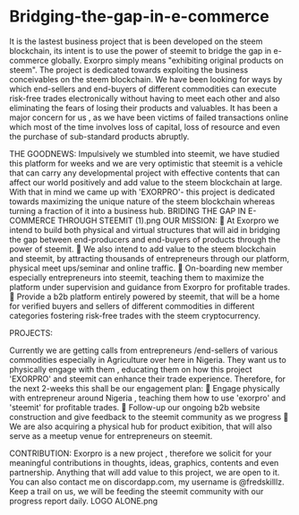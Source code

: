 # Bridging-the-gap-in-e-commerce
It is the lastest business project that is been developed on the steem blockchain, its intent is to use the power of steemit to bridge the gap in e-commerce globally. Exorpro simply means "exhibiting original products on steem". The project is dedicated towards exploiting the business conceivables on the steem blockchain.
We have been looking for ways by which end-sellers and end-buyers of different commodities can execute risk-free trades electronically without having to meet each other and also eliminating the fears of losing their products and valuables. It has been a major concern for us , as we have been victims of failed transactions online which most of the time involves loss of capital, loss of resource and even the purchase of sub-standard products abruptly.

THE GOODNEWS:
Impulsively we stumbled into steemit, we have studied this platform for weeks and we are very optimistic that steemit is a vehicle that can carry any developmental project with effective contents that can affect our world positively and add value to the steem blockchain at large.
With that in mind we came up with 'EXORPRO'- this project is dedicated towards maximizing the unique nature of the steem blockchain whereas turning a fraction of it into a business hub.
BRIDING THE GAP IN E-COMMERCE THROUGH STEEMIT (1).png
OUR MISSION:
 At Exorpro we intend to build both physical and virtual structures that will aid in bridging the gap between end-producers and end-buyers of products through the power of steemit.
 We also intend to add value to the steem blockchain and steemit, by attracting thousands of entrepreneurs through our platform, physical meet ups/seminar and online traffic.
 On-boarding new member especially entrepreneurs into steemit, teaching them to maximize the platform under supervision and guidance from Exorpro for profitable trades.
 Provide a b2b platform entirely powered by steemit, that will be a home for verified buyers and sellers of different commodities in different categories fostering risk-free trades with the steem cryptocurrency.

PROJECTS:

Currently we are getting calls from entrepreneurs /end-sellers of various commodities especially in Agriculture over here in Nigeria. They want us to physically engage with them , educating them on how this project 'EXORPRO' and steemit can enhance their trade experience.
Therefore, for the next 2-weeks this shall be our engagement plan:
 Engage physically with entrepreneur around Nigeria , teaching them how to use 'exorpro' and 'steemit' for profitable trades.
 Follow-up our ongoing b2b website construction and give feedback to the steemit community as we progress
 We are also acquiring a physical hub for product exibition, that will also serve as a meetup venue for entrepreneurs on steemit.

CONTRIBUTION:
Exorpro is a new project , therefore we solicit for your meaningful contributions in thoughts, ideas, graphics, contents and even partnership. Anything that will add value to this project, we are open to it.
You can also contact me on discordapp.com, my username is @fredskilllz.
Keep a trail on us, we will be feeding the steemit community with our progress report daily.
LOGO ALONE.png
